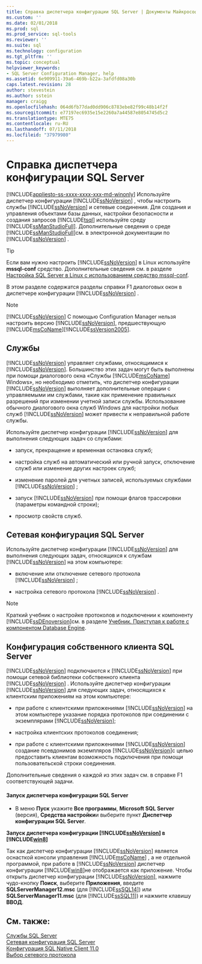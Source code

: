 ```yaml
---
title: Справка диспетчера конфигурации SQL Server | Документы Майкрософт
ms.custom: ''
ms.date: 02/01/2018
ms.prod: sql
ms.prod_service: sql-tools
ms.reviewer: ''
ms.suite: sql
ms.technology: configuration
ms.tgt_pltfrm: ''
ms.topic: conceptual
helpviewer_keywords:
- SQL Server Configuration Manager, help
ms.assetid: 6e909911-39a6-469b-b22a-3afdfd08a30b
caps.latest.revision: 28
author: stevestein
ms.author: sstein
manager: craigg
ms.openlocfilehash: 064d6fb77dad0dd906c8783ebe82f99c48b14f2f
ms.sourcegitcommit: e77197ec6935e15e2260a7a44587e8054745d5c2
ms.translationtype: MTE75
ms.contentlocale: ru-RU
ms.lasthandoff: 07/11/2018
ms.locfileid: "37979980"
---
```

# <a name="sql-server-configuration-manager-help"></a>Справка диспетчера конфигурации SQL Server
[!INCLUDE[appliesto-ss-xxxx-xxxx-xxx-md-winonly](../../includes/appliesto-ss-xxxx-xxxx-xxx-md-winonly.md)]
  Используйте диспетчер конфигурации [!INCLUDE[ssNoVersion](../../includes/ssnoversion-md.md)] , чтобы настроить службы [!INCLUDE[ssNoVersion](../../includes/ssnoversion-md.md)] и сетевые соединения. Для создания и управления объектами базы данных, настройки безопасности и создания запросов [!INCLUDE[tsql](../../includes/tsql-md.md)] используйте среду [!INCLUDE[ssManStudioFull](../../includes/ssmanstudiofull-md.md)]. Дополнительные сведения о среде [!INCLUDE[ssManStudioFull](../../includes/ssmanstudiofull-md.md)]см. в электронной документации по [!INCLUDE[ssNoVersion](../../includes/ssnoversion-md.md)] .  

 > [!TIP]
 > Если вам нужно настроить [!INCLUDE[ssNoVersion](../../includes/ssnoversion-md.md)] в Linux используйте **mssql-conf** средство. Дополнительные сведения см. в разделе [Настройка SQL Server в Linux с использованием средство mssql-conf](../../linux/sql-server-linux-configure-mssql-conf.md).

 В этом разделе содержатся разделы справки F1 диалоговых окон в диспетчере конфигурации [!INCLUDE[ssNoVersion](../../includes/ssnoversion-md.md)] .  
  
> [!NOTE]  
>  [!INCLUDE[ssNoVersion](../../includes/ssnoversion-md.md)] С помощью Configuration Manager нельзя настроить версию [!INCLUDE[ssNoVersion](../../includes/ssnoversion-md.md)], предшествующую [!INCLUDE[msCoName](../../includes/msconame-md.md)][!INCLUDE[ssVersion2005](../../includes/ssversion2005-md.md)].  
  
## <a name="services"></a>Службы  
 [!INCLUDE[ssNoVersion](../../includes/ssnoversion-md.md)] управляет службами, относящимися к [!INCLUDE[ssNoVersion](../../includes/ssnoversion-md.md)]. Большинство этих задач могут быть выполнены при помощи диалогового окна «Службы [!INCLUDE[msCoName](../../includes/msconame-md.md)] Windows», но необходимо отметить, что диспетчер конфигурации [!INCLUDE[ssNoVersion](../../includes/ssnoversion-md.md)] выполняет дополнительные операции с управляемыми им службами, такие как применение правильных разрешений при изменении учетной записи службы. Использование обычного диалогового окна служб Windows для настройки любых служб [!INCLUDE[ssNoVersion](../../includes/ssnoversion-md.md)] может привести к неправильной работе службы.  
  
 Используйте диспетчер конфигурации [!INCLUDE[ssNoVersion](../../includes/ssnoversion-md.md)] для выполнения следующих задач со службами:  
  
-   запуск, прекращение и временная остановка служб;  
  
-   настройка служб на автоматический или ручной запуск, отключение служб или изменение других настроек служб;  
  
-   изменение паролей для учетных записей, используемых службами [!INCLUDE[ssNoVersion](../../includes/ssnoversion-md.md)] ;  
  
-   запуск [!INCLUDE[ssNoVersion](../../includes/ssnoversion-md.md)] при помощи флагов трассировки (параметры командной строки);  
  
-   просмотр свойств служб.  
  
## <a name="sql-server-network-configuration"></a>Сетевая конфигурация SQL Server  
 Используйте диспетчер конфигурации [!INCLUDE[ssNoVersion](../../includes/ssnoversion-md.md)] для выполнения следующих задач, относящихся к службам [!INCLUDE[ssNoVersion](../../includes/ssnoversion-md.md)] на этом компьютере:  
  
-   включение или отключение сетевого протокола [!INCLUDE[ssNoVersion](../../includes/ssnoversion-md.md)] ;  
  
-   настройка сетевого протокола [!INCLUDE[ssNoVersion](../../includes/ssnoversion-md.md)] .  
  
> [!NOTE]  
>  Краткий учебник о настройке протоколов и подключении к компоненту [!INCLUDE[ssDEnoversion](../../includes/ssdenoversion-md.md)]см. в разделе [Учебник. Приступая к работе с компонентом Database Engine](../../relational-databases/tutorial-getting-started-with-the-database-engine.md).  
  
## <a name="sql-server-native-client-configuration"></a>Конфигурация собственного клиента SQL Server  
 [!INCLUDE[ssNoVersion](../../includes/ssnoversion-md.md)] подключаются к [!INCLUDE[ssNoVersion](../../includes/ssnoversion-md.md)] при помощи сетевой библиотеки собственного клиента [!INCLUDE[ssNoVersion](../../includes/ssnoversion-md.md)] . Используйте диспетчер конфигурации [!INCLUDE[ssNoVersion](../../includes/ssnoversion-md.md)] для следующих задач, относящихся к клиентским приложениям на этом компьютере:  
  
-   при работе с клиентскими приложениями [!INCLUDE[ssNoVersion](../../includes/ssnoversion-md.md)] на этом компьютере указание порядка протоколов при соединении с экземплярами [!INCLUDE[ssNoVersion](../../includes/ssnoversion-md.md)];  
  
-   настройка клиентских протоколов соединения;  
  
-   при работе с клиентскими приложениями [!INCLUDE[ssNoVersion](../../includes/ssnoversion-md.md)] создание псевдонимов экземпляров [!INCLUDE[ssNoVersion](../../includes/ssnoversion-md.md)]с целью предоставить клиентам возможность подключения при помощи пользовательской строки соединения.  
  
 Дополнительные сведения о каждой из этих задач см. в справке F1 соответствующей задачи.  
  
#### <a name="to-open-sql-server-configuration-manager"></a>Запуск диспетчера конфигурации SQL Server  
  
-   В меню **Пуск** укажите **Все программы**, **Microsoft SQL Server** (версия), **Средства настройки**и выберите пункт **Диспетчер конфигурации SQL Server**.  
  
  
 **Запуск диспетчера конфигурации [!INCLUDE[ssNoVersion](../../includes/ssnoversion-md.md)] в [!INCLUDE[win8](../../includes/win8-md.md)]**  
  
 Так как диспетчер конфигурации [!INCLUDE[ssNoVersion](../../includes/ssnoversion-md.md)] является оснасткой консоли управления [!INCLUDE[msCoName](../../includes/msconame-md.md)] , а не отдельной программой, при работе в [!INCLUDE[ssNoVersion](../../includes/ssnoversion-md.md)] диспетчер конфигурации [!INCLUDE[win8](../../includes/win8-md.md)]не отображается как приложение. Чтобы открыть диспетчер конфигурации [!INCLUDE[ssNoVersion](../../includes/ssnoversion-md.md)], нажмите чудо-кнопку **Поиск**, выберите **Приложения**, введите **SQLServerManager12.msc** (для [!INCLUDE[ssSQL14](../../includes/sssql14-md.md)]) или **SQLServerManager11.msc** (для [!INCLUDE[ssSQL11](../../includes/sssql11-md.md)]) и нажмите клавишу **ВВОД**.  
  

## <a name="see-also"></a>См. также:  
 [Службы SQL Server](../../tools/configuration-manager/sql-server-services.md)   
 [Сетевая конфигурация SQL Server](../../tools/configuration-manager/sql-server-network-configuration.md)   
 [Конфигурация SQL Native Client 11.0](../../tools/configuration-manager/sql-native-client-11-0-configuration.md)   
 [Выбор сетевого протокола](http://msdn.microsoft.com/library/6565fb7d-b076-4447-be90-e10d0dec359a)  
  
  
